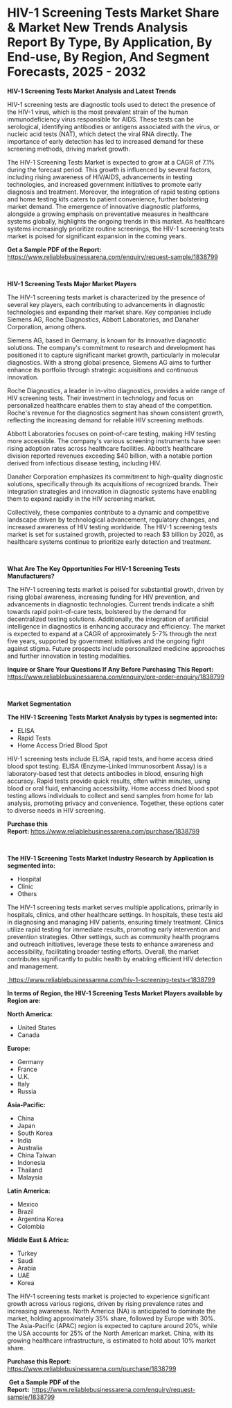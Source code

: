 <p><h1>HIV-1 Screening Tests Market Share & Market New Trends Analysis Report By Type, By Application, By End-use, By Region, And Segment Forecasts, 2025 - 2032</h1></p><p><strong>HIV-1 Screening Tests Market Analysis and Latest Trends</strong></p>
<p><p>HIV-1 screening tests are diagnostic tools used to detect the presence of the HIV-1 virus, which is the most prevalent strain of the human immunodeficiency virus responsible for AIDS. These tests can be serological, identifying antibodies or antigens associated with the virus, or nucleic acid tests (NAT), which detect the viral RNA directly. The importance of early detection has led to increased demand for these screening methods, driving market growth.</p><p>The HIV-1 Screening Tests Market is expected to grow at a CAGR of 7.1% during the forecast period. This growth is influenced by several factors, including rising awareness of HIV/AIDS, advancements in testing technologies, and increased government initiatives to promote early diagnosis and treatment. Moreover, the integration of rapid testing options and home testing kits caters to patient convenience, further bolstering market demand. The emergence of innovative diagnostic platforms, alongside a growing emphasis on preventative measures in healthcare systems globally, highlights the ongoing trends in this market. As healthcare systems increasingly prioritize routine screenings, the HIV-1 screening tests market is poised for significant expansion in the coming years.</p></p>
<p><strong>Get a Sample PDF of the Report:&nbsp;</strong> <a href="https://www.reliablebusinessarena.com/enquiry/request-sample/1838799?utm_campaign=2188&utm_medium=2&utm_source=Github&utm_content=ia&utm_term=13042025&utm_id=hiv-1-screening-tests">https://www.reliablebusinessarena.com/enquiry/request-sample/1838799</a></p>
<p>&nbsp;</p>
<p><strong>HIV-1 Screening Tests Major Market Players</strong></p>
<p><p>The HIV-1 screening tests market is characterized by the presence of several key players, each contributing to advancements in diagnostic technologies and expanding their market share. Key companies include Siemens AG, Roche Diagnostics, Abbott Laboratories, and Danaher Corporation, among others.</p><p>Siemens AG, based in Germany, is known for its innovative diagnostic solutions. The company's commitment to research and development has positioned it to capture significant market growth, particularly in molecular diagnostics. With a strong global presence, Siemens AG aims to further enhance its portfolio through strategic acquisitions and continuous innovation. </p><p>Roche Diagnostics, a leader in in-vitro diagnostics, provides a wide range of HIV screening tests. Their investment in technology and focus on personalized healthcare enables them to stay ahead of the competition. Roche's revenue for the diagnostics segment has shown consistent growth, reflecting the increasing demand for reliable HIV screening methods.</p><p>Abbott Laboratories focuses on point-of-care testing, making HIV testing more accessible. The company's various screening instruments have seen rising adoption rates across healthcare facilities. Abbott’s healthcare division reported revenues exceeding $40 billion, with a notable portion derived from infectious disease testing, including HIV.</p><p>Danaher Corporation emphasizes its commitment to high-quality diagnostic solutions, specifically through its acquisitions of recognized brands. Their integration strategies and innovation in diagnostic systems have enabling them to expand rapidly in the HIV screening market.</p><p>Collectively, these companies contribute to a dynamic and competitive landscape driven by technological advancement, regulatory changes, and increased awareness of HIV testing worldwide. The HIV-1 screening tests market is set for sustained growth, projected to reach $3 billion by 2026, as healthcare systems continue to prioritize early detection and treatment.</p></p>
<p>&nbsp;</p>
<p><strong>What Are The Key Opportunities For HIV-1 Screening Tests Manufacturers?</strong></p>
<p><p>The HIV-1 screening tests market is poised for substantial growth, driven by rising global awareness, increasing funding for HIV prevention, and advancements in diagnostic technologies. Current trends indicate a shift towards rapid point-of-care tests, bolstered by the demand for decentralized testing solutions. Additionally, the integration of artificial intelligence in diagnostics is enhancing accuracy and efficiency. The market is expected to expand at a CAGR of approximately 5-7% through the next five years, supported by government initiatives and the ongoing fight against stigma. Future prospects include personalized medicine approaches and further innovation in testing modalities.</p></p>
<p><strong>Inquire or Share Your Questions If Any Before Purchasing This Report:</strong> <a href="https://www.reliablebusinessarena.com/enquiry/pre-order-enquiry/1838799?utm_campaign=2188&utm_medium=2&utm_source=Github&utm_content=ia&utm_term=13042025&utm_id=hiv-1-screening-tests">https://www.reliablebusinessarena.com/enquiry/pre-order-enquiry/1838799</a></p>
<p>&nbsp;</p>
<p><strong>Market Segmentation</strong></p>
<p><strong>The HIV-1 Screening Tests Market Analysis by types is segmented into:</strong></p>
<p><ul><li>ELISA</li><li>Rapid Tests</li><li>Home Access Dried Blood Spot</li></ul></p>
<p><p>HIV-1 screening tests include ELISA, rapid tests, and home access dried blood spot testing. ELISA (Enzyme-Linked Immunosorbent Assay) is a laboratory-based test that detects antibodies in blood, ensuring high accuracy. Rapid tests provide quick results, often within minutes, using blood or oral fluid, enhancing accessibility. Home access dried blood spot testing allows individuals to collect and send samples from home for lab analysis, promoting privacy and convenience. Together, these options cater to diverse needs in HIV screening.</p></p>
<p><strong>Purchase this Report:&nbsp;</strong><a href="https://www.reliablebusinessarena.com/purchase/1838799?utm_campaign=2188&utm_medium=2&utm_source=Github&utm_content=ia&utm_term=13042025&utm_id=hiv-1-screening-tests">https://www.reliablebusinessarena.com/purchase/1838799</a></p>
<p>&nbsp;</p>
<p><strong>The HIV-1 Screening Tests Market Industry Research by Application is segmented into:</strong></p>
<p><ul><li>Hospital</li><li>Clinic</li><li>Others</li></ul></p>
<p><p>The HIV-1 screening tests market serves multiple applications, primarily in hospitals, clinics, and other healthcare settings. In hospitals, these tests aid in diagnosing and managing HIV patients, ensuring timely treatment. Clinics utilize rapid testing for immediate results, promoting early intervention and prevention strategies. Other settings, such as community health programs and outreach initiatives, leverage these tests to enhance awareness and accessibility, facilitating broader testing efforts. Overall, the market contributes significantly to public health by enabling efficient HIV detection and management.</p></p>
<p><a href="https://www.reliablebusinessarena.com/hiv-1-screening-tests-r1838799?utm_campaign=2188&utm_medium=2&utm_source=Github&utm_content=ia&utm_term=13042025&utm_id=hiv-1-screening-tests">&nbsp;https://www.reliablebusinessarena.com/hiv-1-screening-tests-r1838799</a></p>
<p><strong>In terms of Region, the HIV-1 Screening Tests Market Players available by Region are:</strong></p>
<p>
    <p> <strong> North America: </strong>
        <ul>
            <li>United States</li>
            <li>Canada</li>
        </ul>
        </p> 
    <p> <strong> Europe: </strong>
        <ul>
            <li>Germany</li>
            <li>France</li>
            <li>U.K.</li>
            <li>Italy</li>
            <li>Russia</li>
        </ul>
        </p> 
    <p> <strong> Asia-Pacific: </strong>
        <ul>
            <li>China</li>
            <li>Japan</li>
            <li>South Korea</li>
            <li>India</li>
            <li>Australia</li>
            <li>China Taiwan</li>
            <li>Indonesia</li>
            <li>Thailand</li>
            <li>Malaysia</li>
        </ul>
        </p> 
    <p> <strong> Latin America: </strong>
        <ul>
            <li>Mexico</li>
            <li>Brazil</li>
            <li>Argentina Korea</li>
            <li>Colombia</li>
        </ul>
        </p> 
    <p> <strong> Middle East & Africa: </strong>
        <ul>
            <li>Turkey</li>
            <li>Saudi</li>
            <li>Arabia</li>
            <li>UAE</li>
            <li>Korea</li>
        </ul>
    </p>
    </p>
<p><p>The HIV-1 screening tests market is projected to experience significant growth across various regions, driven by rising prevalence rates and increasing awareness. North America (NA) is anticipated to dominate the market, holding approximately 35% share, followed by Europe with 30%. The Asia-Pacific (APAC) region is expected to capture around 20%, while the USA accounts for 25% of the North American market. China, with its growing healthcare infrastructure, is estimated to hold about 10% market share.</p></p>
<p><strong>Purchase this Report: </strong><a href="https://www.reliablebusinessarena.com/purchase/1838799?utm_campaign=2188&utm_medium=2&utm_source=Github&utm_content=ia&utm_term=13042025&utm_id=hiv-1-screening-tests">https://www.reliablebusinessarena.com/purchase/1838799</a></p>
<p>&nbsp;<strong>Get a Sample PDF of the Report:&nbsp;&nbsp;</strong><a href="https://www.reliablebusinessarena.com/enquiry/request-sample/1838799?utm_campaign=2188&utm_medium=2&utm_source=Github&utm_content=ia&utm_term=13042025&utm_id=hiv-1-screening-tests">https://www.reliablebusinessarena.com/enquiry/request-sample/1838799</a></p>
<p><strong></strong></p>
<p><p></p><p></p><p></p></p>
